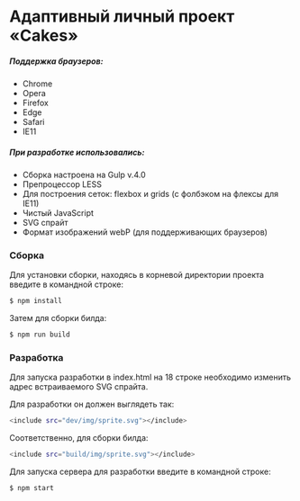# Адаптивный личный проект «Cakes»
##### Поддержка браузеров:
  - Chrome
  - Opera
  - Firefox
  - Edge
  - Safari
  - IE11
##### При разработке использовались:
  - Сборка настроена на Gulp v.4.0
  - Препроцессор LESS
  - Для построения сеток: flexbox и grids (с фолбэком на флексы для IE11)
  - Чистый JavaScript
  - SVG спрайт
  - Формат изображений webP (для поддерживающих браузеров)

### Сборка
Для установки сборки, находясь в корневой директории проекта введите в командной строке:
```sh
$ npm install
```
Затем для сборки билда:
```sh
$ npm run build
```

### Разработка
Для запуска разработки в index.html на 18 строке необходимо изменить адрес встраиваемого SVG спрайта.

Для разработки он должен выглядеть так:
```sh
<include src="dev/img/sprite.svg"></include>
```

Соответственно, для сборки билда:
```sh
<include src="build/img/sprite.svg"></include>
```

Для запуска сервера для разработки введите в командной строке:
```sh
$ npm start
```
